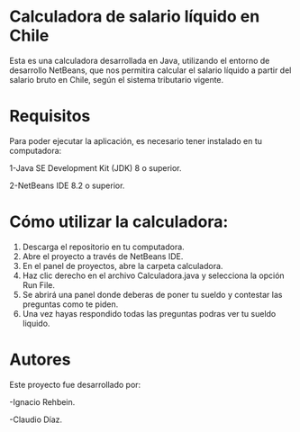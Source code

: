 # Calculadora de salario líquido en Chile

Esta es una calculadora desarrollada en Java, utilizando el entorno de desarrollo NetBeans, que nos permitira calcular el salario líquido a partir del salario bruto en Chile, según el sistema tributario vigente.

# Requisitos
Para poder ejecutar la aplicación, es necesario tener instalado en tu computadora:

1-Java SE Development Kit (JDK) 8 o superior.

2-NetBeans IDE 8.2 o superior.

# Cómo utilizar la calculadora:

1. Descarga el repositorio en tu computadora.
2. Abre el proyecto a través de NetBeans IDE.
3. En el panel de proyectos, abre la carpeta calculadora.
4. Haz clic derecho en el archivo Calculadora.java y selecciona la opción Run File.
5. Se abrirá una panel donde deberas de poner tu sueldo y contestar las preguntas como te piden. 
6. Una vez hayas respondido todas las preguntas podras ver tu sueldo liquido.

# Autores
Este proyecto fue desarrollado por:

-Ignacio Rehbein.

-Claudio Díaz.
